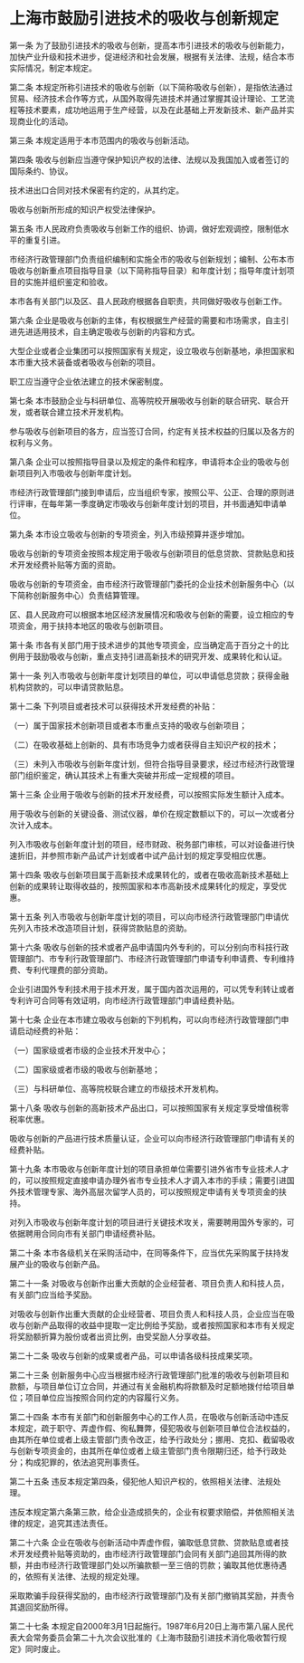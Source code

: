 # 上海市鼓励引进技术的吸收与创新规定

<!-- INFO END -->

第一条 为了鼓励引进技术的吸收与创新，提高本市引进技术的吸收与创新能力，加快产业升级和技术进步，促进经济和社会发展，根据有关法律、法规，结合本市实际情况，制定本规定。

第二条 本规定所称引进技术的吸收与创新（以下简称吸收与创新），是指依法通过贸易、经济技术合作等方式，从国外取得先进技术并通过掌握其设计理论、工艺流程等技术要素，成功地运用于生产经营，以及在此基础上开发新技术、新产品并实现商业化的活动。

第三条 本规定适用于本市范围内的吸收与创新活动。

第四条 吸收与创新应当遵守保护知识产权的法律、法规以及我国加入或者签订的国际条约、协议。

技术进出口合同对技术保密有约定的，从其约定。

吸收与创新所形成的知识产权受法律保护。

第五条 市人民政府负责吸收与创新工作的组织、协调，做好宏观调控，限制低水平的重复引进。

市经济行政管理部门负责组织编制和实施全市的吸收与创新规划；编制、公布本市吸收与创新重点项目指导目录（以下简称指导目录）和年度计划；指导年度计划项目的实施并组织鉴定和验收。

本市各有关部门以及区、县人民政府根据各自职责，共同做好吸收与创新工作。

第六条 企业是吸收与创新的主体，有权根据生产经营的需要和市场需求，自主引进先进适用技术，自主确定吸收与创新的内容和方式。

大型企业或者企业集团可以按照国家有关规定，设立吸收与创新基地，承担国家和本市重大技术装备或者吸收与创新的项目。

职工应当遵守企业依法建立的技术保密制度。

第七条 本市鼓励企业与科研单位、高等院校开展吸收与创新的联合研究、联合开发，或者联合建立技术开发机构。

参与吸收与创新项目的各方，应当签订合同，约定有关技术权益的归属以及各方的权利与义务。

第八条 企业可以按照指导目录以及规定的条件和程序，申请将本企业的吸收与创新项目列入市吸收与创新年度计划。

市经济行政管理部门接到申请后，应当组织专家，按照公平、公正、合理的原则进行评审，在每年第一季度确定市吸收与创新年度计划的项目，并书面通知申请单位。

第九条 本市设立吸收与创新的专项资金，列入市级预算并逐步增加。

吸收与创新的专项资金按照本规定用于吸收与创新项目的低息贷款、贷款贴息和技术开发经费补贴等方面的资助。

吸收与创新的专项资金，由市经济行政管理部门委托的企业技术创新服务中心（以下简称创新服务中心）负责结算管理。

区、县人民政府可以根据本地区经济发展情况和吸收与创新的需要，设立相应的专项资金，用于扶持本地区的吸收与创新项目。

第十条 市各有关部门用于技术进步的其他专项资金，应当确定高于百分之十的比例用于鼓励吸收与创新，重点支持引进高新技术的研究开发、成果转化和认证。

第十一条 列入市吸收与创新年度计划项目的单位，可以申请低息贷款；获得金融机构贷款的，可以申请贷款贴息。

第十二条 下列项目或者技术可以获得技术开发经费的补贴：

（一）属于国家技术创新项目或者本市重点支持的吸收与创新项目；

（二）在吸收基础上创新的、具有市场竞争力或者获得自主知识产权的技术；

（三）未列入市吸收与创新年度计划，但符合指导目录要求，经过市经济行政管理部门组织鉴定，确认其技术上有重大突破并形成一定规模的项目。

第十三条 企业用于吸收与创新的技术开发经费，可以按照实际发生额计入成本。

用于吸收与创新的关键设备、测试仪器，单价在规定数额以下的，可以一次或者分次计入成本。

列入市吸收与创新年度计划的项目，经市财政、税务部门审核，可以对设备进行快速折旧，并参照市新产品试产计划或者中试产品计划的规定享受相应优惠。

第十四条 吸收与创新项目属于高新技术成果转化的，或者在吸收高新技术基础上创新的成果转让取得收益的，按照国家和本市高新技术成果转化的规定，享受优惠。

第十五条 列入市吸收与创新年度计划的项目，可以向市经济行政管理部门申请优先列入市技术改造项目计划，获得贷款贴息的资助。

第十六条 吸收与创新的技术或者产品申请国内外专利的，可以分别向市科技行政管理部门、市专利行政管理部门、市经济行政管理部门申请专利申请费、专利维持费、专利代理费的部分资助。

企业引进国外专利技术用于技术开发，属于国内首次运用的，可以凭专利转让或者专利许可合同等有效证明，向市经济行政管理部门申请经费补贴。

第十七条 企业在本市建立吸收与创新的下列机构，可以向市经济行政管理部门申请启动经费的补贴：

（一）国家级或者市级的企业技术开发中心；

（二）国家级或者市级的吸收与创新基地；

（三）与科研单位、高等院校联合建立的市级技术开发机构。

第十八条 吸收与创新的高新技术产品出口，可以按照国家有关规定享受增值税零税率优惠。

吸收与创新的产品进行技术质量认证，企业可以向市经济行政管理部门申请有关的经费补贴。

第十九条 本市吸收与创新年度计划的项目承担单位需要引进外省市专业技术人才的，可以按照规定直接申请办理外省市专业技术人才调入本市的手续；需要引进国外技术管理专家、海外高层次留学人员的，可以按照规定申请有关专项资金的扶持。

对列入市吸收与创新年度计划的项目进行关键技术攻关，需要聘用国外专家的，可依据聘用合同向市有关部门申请经费补贴。

第二十条 本市各级机关在采购活动中，在同等条件下，应当优先采购属于扶持发展产业的吸收与创新产品。

第二十一条 对吸收与创新作出重大贡献的企业经营者、项目负责人和科技人员，有关部门应当给予奖励。

对吸收与创新作出重大贡献的企业经营者、项目负责人和科技人员，企业应当在吸收与创新产品取得的收益中提取一定比例给予奖励，或者按照国家和本市有关规定将奖励额折算为股份或者出资比例，由受奖励人分享收益。

第二十二条 吸收与创新的成果或者产品，可以申请各级科技成果奖项。

第二十三条 创新服务中心应当根据市经济行政管理部门批准的吸收与创新项目和款额，与项目单位订立合同，并通过有关金融机构将款额及时足额地拨付给项目单位；项目单位应当按照合同约定的内容履行义务。

第二十四条 本市有关部门和创新服务中心的工作人员，在吸收与创新活动中违反本规定，疏于职守、弄虚作假、徇私舞弊，侵犯吸收与创新项目单位合法权益的，由其所在单位或者上级主管部门责令改正，给予行政处分；挪用、克扣、截留吸收与创新专项资金的，由其所在单位或者上级主管部门责令限期归还，给予行政处分；构成犯罪的，依法追究刑事责任。

第二十五条 违反本规定第四条，侵犯他人知识产权的，依照相关法律、法规处理。

违反本规定第六条第三款，给企业造成损失的，企业有权要求赔偿，并依照相关法律的规定，追究其违法责任。

第二十六条 企业在吸收与创新活动中弄虚作假，骗取低息贷款、贷款贴息或者技术开发经费补贴等资助的，由市经济行政管理部门会同有关部门追回其所得的款额，并由市经济行政管理部门处以所骗款额一至三倍的罚款；骗取其他优惠待遇的，依照有关法律、法规的规定处理。

采取欺骗手段获得奖励的，由市经济行政管理部门及有关部门撤销其奖励，并责令其退回奖励所得。

第二十七条 本规定自2000年3月1日起施行。1987年6月20日上海市第八届人民代表大会常务委员会第二十九次会议批准的《上海市鼓励引进技术消化吸收暂行规定》同时废止。

